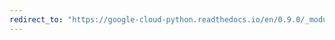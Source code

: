 ```yaml
---
redirect_to: "https://google-cloud-python.readthedocs.io/en/0.9.0/_modules/gcloud/resource_manager/connection.html"
---
```

